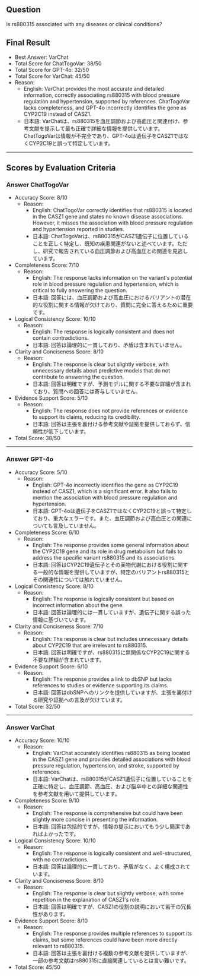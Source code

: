 ## Question

Is rs880315 associated with any diseases or clinical conditions?

## Final Result

- Best Answer: VarChat
- Total Score for ChatTogoVar: 38/50
- Total Score for GPT-4o: 32/50
- Total Score for VarChat: 45/50
- Reason:
  - English: VarChat provides the most accurate and detailed information, correctly associating rs880315 with blood pressure regulation and hypertension, supported by references. ChatTogoVar lacks completeness, and GPT-4o incorrectly identifies the gene as CYP2C19 instead of CASZ1.
  - 日本語: VarChatは、rs880315を血圧調節および高血圧と関連付け、参考文献を提示して最も正確で詳細な情報を提供しています。ChatTogoVarは情報が不完全であり、GPT-4oは遺伝子をCASZ1ではなくCYP2C19と誤って特定しています。

---

## Scores by Evaluation Criteria

### Answer ChatTogoVar
- Accuracy Score: 8/10
  - Reason: 
    - English: ChatTogoVar correctly identifies that rs880315 is located in the CASZ1 gene and states no known disease associations. However, it misses the association with blood pressure regulation and hypertension reported in studies.
    - 日本語: ChatTogoVarは、rs880315がCASZ1遺伝子に位置していることを正しく特定し、既知の疾患関連がないと述べています。ただし、研究で報告されている血圧調節および高血圧との関連を見逃しています。
- Completeness Score: 7/10
  - Reason: 
    - English: The response lacks information on the variant's potential role in blood pressure regulation and hypertension, which is critical to fully answering the question.
    - 日本語: 回答には、血圧調節および高血圧におけるバリアントの潜在的な役割に関する情報が欠けており、質問に完全に答えるために重要です。
- Logical Consistency Score: 10/10
  - Reason: 
    - English: The response is logically consistent and does not contain contradictions.
    - 日本語: 回答は論理的に一貫しており、矛盾は含まれていません。
- Clarity and Conciseness Score: 8/10
  - Reason: 
    - English: The response is clear but slightly verbose, with unnecessary details about predictive models that do not contribute to answering the question.
    - 日本語: 回答は明確ですが、予測モデルに関する不要な詳細が含まれており、質問への回答には寄与していません。
- Evidence Support Score: 5/10
  - Reason: 
    - English: The response does not provide references or evidence to support its claims, reducing its credibility.
    - 日本語: 回答は主張を裏付ける参考文献や証拠を提供しておらず、信頼性が低下しています。
- Total Score: 38/50

---

### Answer GPT-4o
- Accuracy Score: 5/10
  - Reason: 
    - English: GPT-4o incorrectly identifies the gene as CYP2C19 instead of CASZ1, which is a significant error. It also fails to mention the association with blood pressure regulation and hypertension.
    - 日本語: GPT-4oは遺伝子をCASZ1ではなくCYP2C19と誤って特定しており、重大なエラーです。また、血圧調節および高血圧との関連についても言及していません。
- Completeness Score: 6/10
  - Reason: 
    - English: The response provides some general information about the CYP2C19 gene and its role in drug metabolism but fails to address the specific variant rs880315 and its associations.
    - 日本語: 回答はCYP2C19遺伝子とその薬物代謝における役割に関する一般的な情報を提供していますが、特定のバリアントrs880315とその関連性については触れていません。
- Logical Consistency Score: 8/10
  - Reason: 
    - English: The response is logically consistent but based on incorrect information about the gene.
    - 日本語: 回答は論理的には一貫していますが、遺伝子に関する誤った情報に基づいています。
- Clarity and Conciseness Score: 7/10
  - Reason: 
    - English: The response is clear but includes unnecessary details about CYP2C19 that are irrelevant to rs880315.
    - 日本語: 回答は明確ですが、rs880315に無関係なCYP2C19に関する不要な詳細が含まれています。
- Evidence Support Score: 6/10
  - Reason: 
    - English: The response provides a link to dbSNP but lacks references to studies or evidence supporting its claims.
    - 日本語: 回答はdbSNPへのリンクを提供していますが、主張を裏付ける研究や証拠への言及が欠けています。
- Total Score: 32/50

---

### Answer VarChat
- Accuracy Score: 10/10
  - Reason: 
    - English: VarChat accurately identifies rs880315 as being located in the CASZ1 gene and provides detailed associations with blood pressure regulation, hypertension, and stroke, supported by references.
    - 日本語: VarChatは、rs880315がCASZ1遺伝子に位置していることを正確に特定し、血圧調節、高血圧、および脳卒中との詳細な関連性を参考文献を用いて提供しています。
- Completeness Score: 9/10
  - Reason: 
    - English: The response is comprehensive but could have been slightly more concise in presenting the information.
    - 日本語: 回答は包括的ですが、情報の提示においてもう少し簡潔であればよかったです。
- Logical Consistency Score: 10/10
  - Reason: 
    - English: The response is logically consistent and well-structured, with no contradictions.
    - 日本語: 回答は論理的に一貫しており、矛盾がなく、よく構成されています。
- Clarity and Conciseness Score: 8/10
  - Reason: 
    - English: The response is clear but slightly verbose, with some repetition in the explanation of CASZ1's role.
    - 日本語: 回答は明確ですが、CASZ1の役割の説明において若干の冗長性があります。
- Evidence Support Score: 8/10
  - Reason: 
    - English: The response provides multiple references to support its claims, but some references could have been more directly relevant to rs880315.
    - 日本語: 回答は主張を裏付ける複数の参考文献を提供していますが、一部の参考文献はrs880315に直接関連しているとは言い難いです。
- Total Score: 45/50